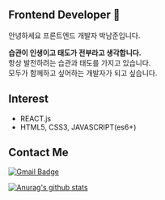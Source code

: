 ## Frontend Developer 👋
안녕하세요 프론트엔드 개발자 박남준입니다. 

<b>습관이 인생이고 태도가 전부라고 생각합니다.</b>  <br/>
항상 발전하려는 습관과 태도를 가지고 있습니다. <br/>
모두가 함께하고 싶어하는 개발자가 되고 싶습니다.

## Interest
- REACT.js
- HTML5, CSS3, JAVASCRIPT(es6+) 

## Contact Me

[![Gmail Badge](https://img.shields.io/badge/Gmail-d14836?style=flat-square&logo=Gmail&logoColor=white&link=mailto:devjoon623@gmail.com)](mailto:snugyun01@gmail.com)



[![Anurag's github stats](https://github-readme-stats.vercel.app/api?username=joon623)](https://github.com/joon623/github-readme-stats)
<!--
**joon623/joon623** is a ✨ _special_ ✨ repository because its `README.md` (this file) appears on your GitHub profile.

Here are some ideas to get you started:

- 🔭 I’m currently working on ...
- 🌱 I’m currently learning ...
- 👯 I’m looking to collaborate on ...
- 🤔 I’m looking for help with ...
- 💬 Ask me about ...
- 📫 How to reach me: ...
- 😄 Pronouns: ...
- ⚡ Fun fact: ...
-->
